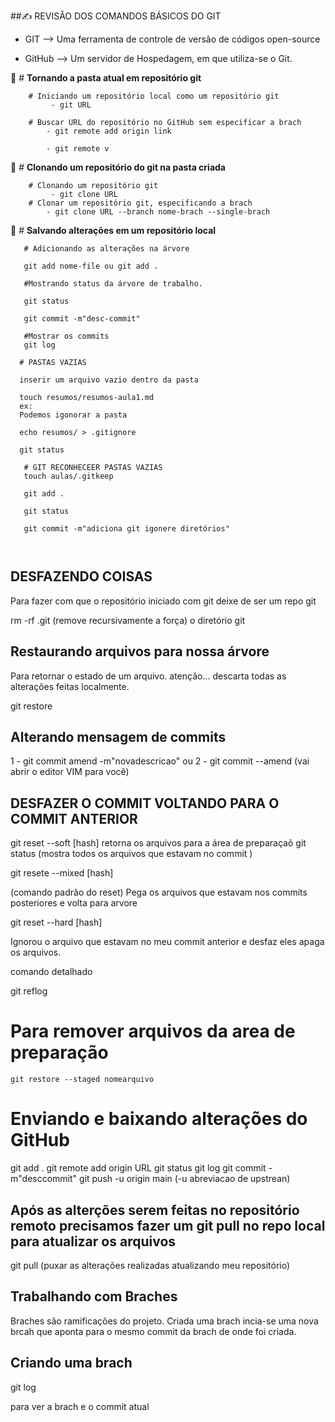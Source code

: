 ##✍️ REVISÃO DOS COMANDOS BÁSICOS DO GIT

- GIT    --> Uma ferramenta de controle de versão de códigos open-source 

- GitHub --> Um servidor de Hospedagem, em que utiliza-se o Git.



🔗 # **Tornando a pasta atual em repositório git**
```
    # Iniciando um repositório local como um repositório git
         - git URL
    
    # Buscar URL do repositório no GitHub sem especificar a brach
        - git remote add origin link

        - git remote v

```

🔗 # **Clonando um repositório do git na pasta criada**
```
    # Clonando um repositório git
         - git clone URL
    # Clonar um repositório git, especificando a brach 
        - git clone URL --branch nome-brach --single-brach

```

🔗 # **Salvando alterações em um repositório local**
``` 
   # Adicionando as alterações na árvore

   git add nome-file ou git add . 

   #Mostrando status da árvore de trabalho.
   
   git status 

   git commit -m"desc-commit"

   #Mostrar os commits
   git log

  # PASTAS VAZIAS

  inserir um arquivo vazio dentro da pasta

  touch resumos/resumos-aula1.md
  ex:
  Podemos igonorar a pasta 

  echo resumos/ > .gitignore
  
  git status

   # GIT RECONHECEER PASTAS VAZIAS
   touch aulas/.gitkeep

   git add .

   git status

   git commit -m"adiciona git igonere diretórios"



```

## DESFAZENDO COISAS

Para fazer com que o repositório iniciado com git deixe de ser um repo git

rm -rf .git 
(remove recursivamente a força) o diretório git 

## Restaurando arquivos para nossa árvore

Para retornar o estado de um arquivo.
atenção...
descarta todas as alterações feitas localmente.

git restore

## Alterando mensagem de commits
1 - git commit amend -m"novadescricao"
ou
2 - git commit --amend (vai abrir o editor VIM para você)

## DESFAZER O COMMIT VOLTANDO PARA O COMMIT ANTERIOR

git reset --soft [hash] 
retorna os arquivos para a área de preparaçaõ 
git status (mostra todos os arquivos que estavam no commit )

git resete --mixed [hash] 

(comando padrão do reset) Pega os arquivos que estavam nos commits posteriores e volta para arvore

git reset --hard [hash]

Ignorou o arquivo que estavam no meu commit anterior e desfaz eles apaga os arquivos.

comando detalhado 

git reflog

# Para remover arquivos da area de preparação
    git restore --staged nomearquivo


# Enviando e baixando alterações do GitHub
git add .
git remote add origin URL
git status 
git log
git commit -m"desccommit"
git push -u origin main (-u abreviacao de upstrean)

## Após as alterções serem feitas no repositório remoto precisamos fazer um git pull no repo local para atualizar os arquivos


git pull 
(puxar as alterações realizadas atualizando meu repositório)

## Trabalhando com Braches

Braches são ramificações do projeto. 
Criada uma brach incia-se uma nova brcah que aponta para o mesmo commit da brach de onde foi criada.


## Criando uma brach

git log 

para ver a brach e o commit
atual










